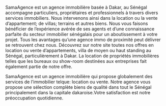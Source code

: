 SamaAgence est un agence immobilière basée à Dakar, au Sénégal accompagne particuliers, propriétaires et professionnels à 
travers divers services immobiliers. Nous intervenons ainsi dans la location ou la vente d’appartement; 
de villas; terrains et autres biens.
Nous vous faisons bénéficier de l’expérience avérée de ses agents et d’une connaissance parfaite du secteur 
immobilier sénégalais pour un aboutissement à votre projet. Tous les avantages qu’une agence immo de proximité 
peut délivrer se retrouvent chez nous.
Découvrez sur notre site toutes nos offres en location ou vente d’appartements, villa de moyen ou haut standing 
au Sénégal, particulièrement à Dakar. La location de propriétés immobilières telles que les bureaux ou show-room 
destinées aux entreprises fait également partie de notre offre.


SamaAgence est un agence immobilière qui propose globalement des services de l’immobilier telque: location ou vente.
Notre agence vous propose une sélection complète biens de qualité dans tout le Sénégal principalement
dans la capitale dakaroise.Votre satisfaction est notre préoccupation quotidienne. 
